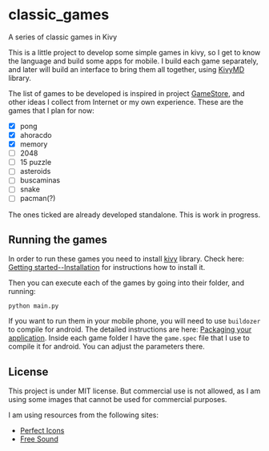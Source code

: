 # classic_games
A series of classic games in Kivy

This is a little project to develop some simple games in kivy, so I get to know the language and build some apps for mobile. I build each game separately, and later will build an interface to bring them all together, using [KivyMD](https://github.com/kivymd/KivyMD) library.

The list of games to be developed is inspired in project [GameStore](https://github.com/neo-mashiro/GameStore), and other ideas I collect from Internet or my own experience. These are the games that I plan for now:

- [x] pong
- [x] ahoracdo
- [x] memory
- [ ] 2048
- [ ] 15 puzzle
- [ ] asteroids
- [ ] buscaminas
- [ ] snake
- [ ] pacman(?)

The ones ticked are already developed standalone. This is work in progress.

## Running the games

In order to run these games you need to install [kivy](https://kivy.org/#home) library. Check here: [Getting started--Installation](https://kivy.org/doc/stable/gettingstarted/installation.html) for instructions how to install it.

Then you can execute each of the games by going into their folder, and running:

```
python main.py
```

If you want to run them in your mobile phone, you will need to use `buildozer` to compile for android. The detailed instructions are here: [Packaging your application](https://kivy.org/doc/stable/guide/packaging.html). Inside each game folder I have the `game.spec` file that I use to compile it for android. You can adjust the parameters there.


## License

This project is under MIT license. But commercial use is not allowed, as I am using some images that cannot be used for commercial purposes.

I am using resources from the following sites:
- [Perfect Icons](http://www.perfect-icons.com/index.htm)
- [Free Sound](https://freesound.org/)
